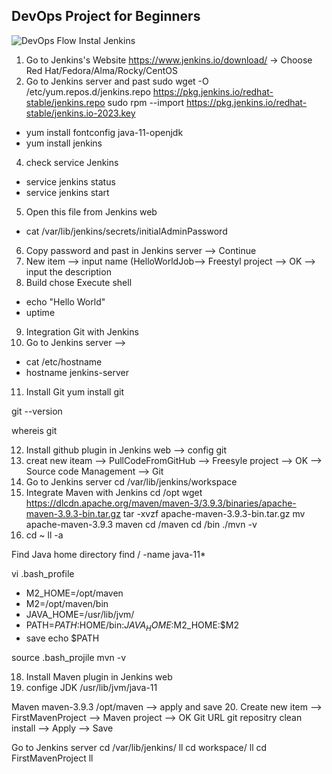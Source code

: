 ## DevOps Project for Beginners   

![DevOps Flow](https://github.com/Saradeth/hello-world1/assets/15135398/86b8a81b-c06c-4a4a-9c93-585d34d5d783)
Instal Jenkins
1. Go to Jenkins's Website https://www.jenkins.io/download/
   -> Choose Red Hat/Fedora/Alma/Rocky/CentOS
3. Go to Jenkins server and past 
sudo wget -O /etc/yum.repos.d/jenkins.repo https://pkg.jenkins.io/redhat-stable/jenkins.repo
sudo rpm --import https://pkg.jenkins.io/redhat-stable/jenkins.io-2023.key

- yum install fontconfig java-11-openjdk
- yum install jenkins

4. check service Jenkins
- service jenkins status
- service jenkins start

5. Open this file from Jenkins web 
- cat /var/lib/jenkins/secrets/initialAdminPassword
6. Copy password and past in Jenkins server --> Continue
7. New item --> input name (HelloWorldJob--> Freestyl project --> OK --> input the description
8. Build chose Execute shell
- echo "Hello World"
- uptime
9. Integration Git with Jenkins
10. Go to Jenkins server -->
- cat /etc/hostname
- hostname jenkins-server

11. Install Git
yum install git

git --version

whereis git

12. Install github plugin in Jenkins web --> config git
13. creat new iteam --> PullCodeFromGitHub --> Freesyle project --> OK --> Source code Management --> Git
14. Go to Jenkins server
cd /var/lib/jenkins/workspace
16. Integrate Maven with Jenkins
cd /opt
wget https://dlcdn.apache.org/maven/maven-3/3.9.3/binaries/apache-maven-3.9.3-bin.tar.gz
tar -xvzf apache-maven-3.9.3-bin.tar.gz
mv apache-maven-3.9.3 maven
cd /maven
cd /bin
./mvn -v
17. cd ~
ll -a

Find Java home directory
find / -name java-11*

vi .bash_profile
- M2_HOME=/opt/maven
- M2=/opt/maven/bin
- JAVA_HOME=/usr/lib/jvm/
- PATH=$PATH:$HOME/bin:$JAVA_HOME:$M2_HOME:$M2
- save
echo $PATH

source .bash_projile
mvn -v

18. Install Maven plugin in Jenkins web
19. confige
JDK
/usr/lib/jvm/java-11

Maven
maven-3.9.3
/opt/maven
--> apply and save
20. Create new item --> FirstMavenProject --> Maven project --> OK
Git
URL git repositry
clean install --> Apply --> Save

Go to Jenkins server
cd /var/lib/jenkins/
ll
cd workspace/
ll
cd FirstMavenProject
ll


